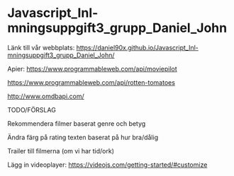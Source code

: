 # Javascript_Inl-mningsuppgift3_grupp_Daniel_John

Länk till vår webbplats: https://daniel90x.github.io/Javascript_Inl-mningsuppgift3_grupp_Daniel_John/

Apier:
https://www.programmableweb.com/api/moviepilot

https://www.programmableweb.com/api/rotten-tomatoes

http://www.omdbapi.com/







TODO/FÖRSLAG

Rekommendera filmer baserat genre och betyg

Ändra färg på rating texten baserat på hur bra/dålig

Trailer till filmerna (om vi har tid/ork)


Lägg in videoplayer:
https://videojs.com/getting-started/#customize